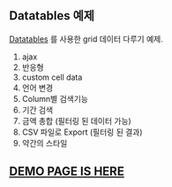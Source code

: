 ## Datatables 예제
[Datatables](https://datatables.net/) 를 사용한 grid 데이터 다루기 예제.

1. ajax
2. 반응형
3. custom cell data
4. 언어 변경
5. Column별 검색기능
6. 기간 검색
7. 금액 총합 (필터링 된 데이터 가능)
8. CSV 파일로 Export (필터링 된 결과)
9. 약간의 스타일

## [DEMO PAGE IS HERE](https://saintsilver.github.io/datatables-ex/)